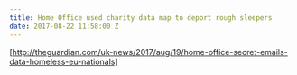 ```yaml
---
title: Home Office used charity data map to deport rough sleepers
date: 2017-08-22 11:58:00 Z
---
```


[http://theguardian.com/uk-news/2017/aug/19/home-office-secret-emails-data-homeless-eu-nationals]